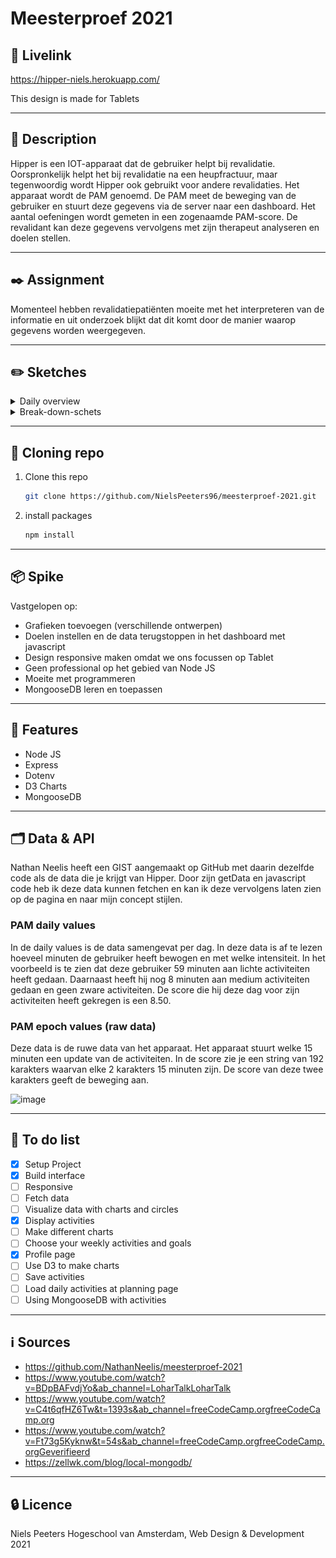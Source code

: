 # Meesterproef 2021

## 🔴 Livelink
https://hipper-niels.herokuapp.com/

This design is made for Tablets

---

<!-------------------------- New Paragraph -------------------------->

## 📖 Description
Hipper is een IOT-apparaat dat de gebruiker helpt bij revalidatie. Oorspronkelijk helpt het bij revalidatie na een heupfractuur, maar tegenwoordig wordt Hipper ook gebruikt voor andere revalidaties. Het apparaat wordt de PAM genoemd. De PAM meet de beweging van de gebruiker en stuurt deze gegevens via de server naar een dashboard. Het aantal oefeningen wordt gemeten in een zogenaamde PAM-score. De revalidant kan deze gegevens vervolgens met zijn therapeut analyseren en doelen stellen.

---

<!-------------------------- New Paragraph -------------------------->

## ✒️ Assignment
Momenteel hebben revalidatiepatiënten moeite met het interpreteren van de informatie en uit onderzoek blijkt dat dit komt door de manier waarop gegevens worden weergegeven.

---

<!-------------------------- New Paragraph -------------------------->

## ✏️ Sketches

<details>

<summary>Daily overview</summary>

![image](https://user-images.githubusercontent.com/78353674/118961070-3612c500-b964-11eb-9cfb-4a67053289f3.png)

</details>

<details>

<summary>Break-down-schets</summary>

![image](https://github.com/NielsPeeters96/meesterproef-Niels/blob/main/public/images/Break-down-schets.png)

</details>

---

<!-------------------------- New Paragraph -------------------------->

## 📡 Cloning repo
1. Clone this repo  
    ```bash
    git clone https://github.com/NielsPeeters96/meesterproef-2021.git
    ```   

2. install packages  
    ```bash
    npm install
    ```
---

<!-------------------------- New Paragraph -------------------------->

## 📦 Spike

Vastgelopen op: 
- Grafieken toevoegen (verschillende ontwerpen)
- Doelen instellen en de data terugstoppen in het dashboard met javascript
- Design responsive maken omdat we ons focussen op Tablet
- Geen professional op het gebied van Node JS
- Moeite met programmeren
- MongooseDB leren en toepassen

---

<!-------------------------- New Paragraph -------------------------->

## 🧳 Features

- Node JS
- Express
- Dotenv
- D3 Charts
- MongooseDB

---

<!-------------------------- New Paragraph -------------------------->

## 🗂️ Data & API
Nathan Neelis heeft een GIST aangemaakt op GitHub met daarin dezelfde code als de data die je krijgt van Hipper. Door zijn getData en javascript code heb ik deze data kunnen fetchen en kan ik deze vervolgens laten zien op de pagina en naar mijn concept stijlen.

### PAM daily values
In de daily values is de data samengevat per dag.
In deze data is af te lezen hoeveel minuten de gebruiker heeft bewogen en met welke intensiteit.
In het voorbeeld is te zien dat deze gebruiker 59 minuten aan lichte activiteiten heeft gedaan.
Daarnaast heeft hij nog 8 minuten aan medium activiteiten gedaan en geen zware activiteiten.
De score die hij deze dag voor zijn activiteiten heeft gekregen is een 8.50.

### PAM epoch values (raw data)
Deze data is de ruwe data van het apparaat.
Het apparaat stuurt welke 15 minuten een update van de activiteiten.
In de score zie je een string van 192 karakters waarvan elke 2 karakters 15 minuten zijn.
De score van deze twee karakters geeft de beweging aan.

![image](https://user-images.githubusercontent.com/55492381/118803983-5f6c1c00-b8a4-11eb-9f0d-2c60b0449d88.jpg)

---

<!-------------------------- New Paragraph -------------------------->

## 📄 To do list
- [x] Setup Project
- [x] Build interface
- [ ] Responsive
- [ ] Fetch data
- [ ] Visualize data with charts and circles
- [x] Display activities
- [ ] Make different charts
- [ ] Choose your weekly activities and goals
- [x] Profile page
- [ ] Use D3 to make charts
- [ ] Save activities
- [ ] Load daily activities at planning page
- [ ] Using MongooseDB with activities

---

<!-------------------------- New Paragraph -------------------------->


## ℹ️ Sources
- https://github.com/NathanNeelis/meesterproef-2021
- https://www.youtube.com/watch?v=BDpBAFvdjYo&ab_channel=LoharTalkLoharTalk 
- https://www.youtube.com/watch?v=C4t6qfHZ6Tw&t=1393s&ab_channel=freeCodeCamp.orgfreeCodeCamp.org
- https://www.youtube.com/watch?v=Ft73g5Kyknw&t=54s&ab_channel=freeCodeCamp.orgfreeCodeCamp.orgGeverifieerd
- https://zellwk.com/blog/local-mongodb/

---

<!-------------------------- New Paragraph -------------------------->

## 🔒 Licence
Niels Peeters Hogeschool van Amsterdam, Web Design & Development 2021
